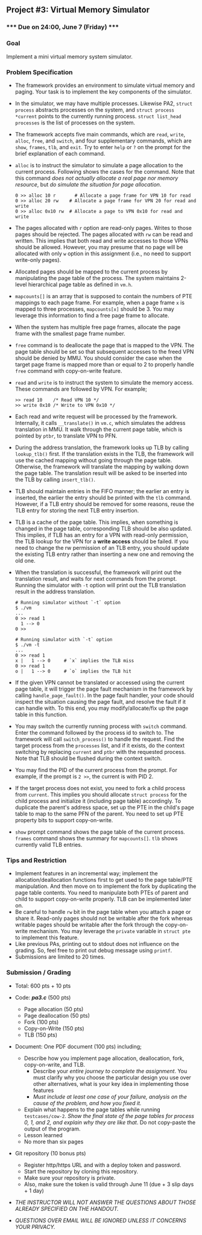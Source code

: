 ## Project #3: Virtual Memory Simulator

### *** Due on 24:00, June 7 (Friday) ***


### Goal
Implement a mini virtual memory system simulator.


### Problem Specification
- The framework provides an environment to simulate virtual memory and paging. Your task is to implement the key components of the simulator.

- In the simulator, we may have multiple processes. Likewise PA2, `struct process` abstracts processes on the system, and `struct process *current` points to the currently running process. `struct list_head processes` is the list of processes on the system.

- The framework accepts five main commands, which are `read`, `write`, `alloc`, `free`, and `switch`, and four supplementary commands, which are `show`, `frames`, `tlb`, and `exit`. Try to enter `help` or `?` on the prompt for the brief explanation of each command.

- `alloc` is to instruct the simulator to simulate a page allocation to the current process. Following shows the cases for the command. Note that this command *does not actually allocate a real page nor memory resource*, but *do simulate the situation for page allocation*.

  ```
  0 >> alloc 10 r	    # Allocate a page frame for VPN 10 for read
  0 >> alloc 20 rw    # Allocate a page frame for VPN 20 for read and write
  0 >> alloc 0x10 rw  # Allocate a page to VPN 0x10 for read and write
	```

- The pages allocated with `r` option are read-only pages. Writes to those pages should be rejected. The pages allocated with `rw` can be read and written. This implies that both read and write accesses to those VPNs should be allowed. However, you may presume that no page will be allocated with only `w` option in this assignment (i.e., no need to support write-only pages).

- Allocated pages should be mapped to the current process by manipulating the page table of the process. The system maintains 2-level hierarchical page table as defined in `vm.h`.

- `mapcounts[]`  is an array that is supposed to contain the numbers of PTE mappings to each page frame. For example, when a page frame `x` is mapped to three processes, `mapcounts[x]` should be 3. You may leverage this information to find a free page frame to allocate.

- When the system has multiple free page frames, allocate the page frame with the smallest page frame number.

- `free` command is to deallocate the page that is mapped to the VPN. The page table should be set so that subsequent accesses to the freed VPN should be denied by MMU. You should consider the case when the target page frame is mapped more than or equal to 2 to properly handle `free` command with copy-on-write feature.

- `read` and `write` is to instruct the system to simulate the memory access. These commands are followed by VPN. For example;

	```
	>> read 10    /* Read VPN 10 */
	>> write 0x10 /* Write to VPN 0x10 */
  ```

- Each read and write request will be processed by the framework. Internally, it calls `__translate()` in `vm.c`, which simulates the address translation in MMU. It walk through the current page table, which is pointed by `ptbr`, to translate VPN to PFN.

- During the address translation, the framework looks up TLB by calling `lookup_tlb()` first. If the translation exists in the TLB, the framework will use the cached mapping without going through the page table. Otherwise, the framework will translate the mapping by walking down the page table. The translation result will be asked to be inserted into the TLB by calling `insert_tlb()`.

- TLB should maintain entries in the FIFO manner; the earlier an entry is inserted, the earlier the entry should be printed with the `tlb` command. However, if a TLB entry should be removed for some reasons, reuse the TLB entry for storing the next TLB entry insertion.

- TLB is a cache of the page table. This implies, when something is changed in the page table, corresponding TLB should be also updated. This implies, if TLB has an entry for a VPN with read-only permission, the TLB lookup for the VPN for a **write access** should be failed. If you need to change the rw permission of an TLB entry, you should update the existing TLB entry rather than inserting a new one and removing the old one.

- When the translation is successful, the framework will print out the translation result, and waits for next commands from the prompt. Running the simulator with `-t` option will print out the TLB translation result in the address translation.
  ```
  # Running simulator without `-t` option
  $ ./vm
  ...
  0 >> read 1
    1 --> 0
  0 >>

  # Running simulator with `-t` option
  $ ./vm -t
  ...
  0 >> read 1
  x |   1 --> 0     # `x` implies the TLB miss
  0 >> read 1
  o |   1 --> 0     # `o` implies the TLB hit
  ```

- If the given VPN cannot be translated or accessed using the current page table, it will trigger the page fault mechanism in the framework by calling `handle_page_fault()`. In the page fault handler, your code should inspect the situation causing the page fault, and resolve the fault if it can handle with. To this end, you may modify/allocate/fix up the page table in this function.

- You may switch the currently running process with `switch` command. Enter the command followed by the process id to switch to. The framework will call `switch_process()` to handle the request. Find the target process from the `processes` list, and if it exists, do the context switching by replacing `current` and `ptbr` with the requested process. Note that TLB should be flushed during the context switch.

- You may find the PID of the current process from the prompt. For example, if the prompt is `2 >>`, the current is with PID 2.

- If the target process does not exist, you need to fork a child process from `current`. This implies you should allocate `struct process` for the child process and initialize it (including page table) accordingly.
To duplicate the parent's address space, set up the PTE in the child's page table to map to the same PFN of the parent. You need to set up PTE property bits to support copy-on-write.

- `show` prompt command shows the page table of the current process. `frames` command shows the summary for `mapcounts[]`. `tlb` shows currently valid TLB entries.


### Tips and Restriction
- Implement features in an incremental way; implement the allocation/deallocation functions first to get used to the page table/PTE manipulation. And then move on to implement the fork by duplicating the page table contents. You need to manipulate both PTEs of parent and child to support copy-on-write properly. TLB can be implemented later on.
- Be careful to handle `rw` bit in the page table when you attach a page or share it. Read-only pages should not be writable after the fork whereas writable pages should be writable after the fork through the copy-on-write mechanism. You may leverage the `private` variable in `struct pte` to implement this feature.
- Like previous PAs, printing out to stdout does not influence on the grading. So, feel free to print out debug message using `printf`.
- Submissions are limited to 20 times.

### Submission / Grading
- Total: 600 pts + 10 pts

- Code: ***pa3.c*** (500 pts)
	- Page allocation (50 pts)
	- Page deallocation (50 pts)
	- Fork (100 pts)
	- Copy-on-Write (150 pts)
  - TLB (150 pts)

- Document: One PDF document (100 pts) including;
	- Describe how you implement page allocation, deallocation, fork, copy-on-write, and TLB.
		- Describe your *entire journey to complete the assignment*. You must clarify why you choose the particular design you use over other alternatives, what is your key idea in implementing those features
	  - *Must include at least one case of your failure, analysis on the cause of the problem, and how you fixed it.*
	- Explain what happens to the page tables while running `testcases/cow-2`. *Show the final state of the page tables for process 0, 1, and 2, and explain why they are like that*. Do not copy-paste the output of the program.
	- Lesson learned
	- No more than six pages

- Git repository (10 bonus pts)
	- Register http/https URL and with a deploy token and password.
	- Start the repository by cloning this repository.
	- Make sure your repository is private.
	- Also, make sure the token is valid through June 11 (due + 3 slip days + 1 day)

- *THE INSTRUCTOR WILL NOT ANSWER THE QUESTIONS ABOUT THOSE ALREADY SPECIFIED ON THE HANDOUT.*
- *QUESTIONS OVER EMAIL WILL BE IGNORED UNLESS IT CONCERNS YOUR PRIVACY.*
